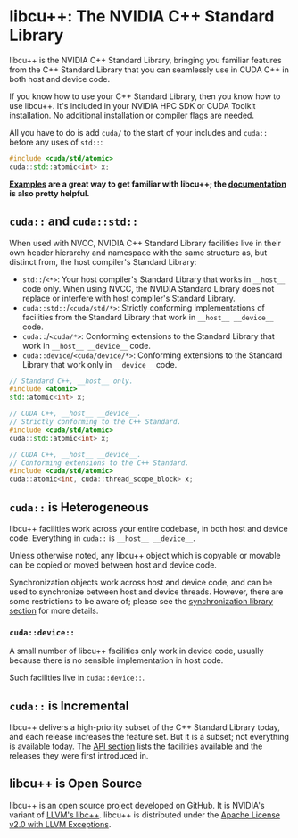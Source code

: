 # libcu++: The NVIDIA C++ Standard Library

libcu++ is the NVIDIA C++ Standard Library, bringing you familiar features from
  the C++ Standard Library that you can seamlessly use in CUDA C++ in both host
  and device code.

If you know how to use your C++ Standard Library, then you know how to use
  libcu++.
It's included in your NVIDIA HPC SDK or CUDA Toolkit installation.
No additional installation or compiler flags are needed.

All you have to do is add `cuda/` to the start of your includes and `cuda::`
  before any uses of `std::`:

```c++
#include <cuda/std/atomic>
cuda::std::atomic<int> x;
```

**[Examples] are a great way to get familiar with libcu++; the [documentation]
is also pretty helpful.**

## `cuda::` and `cuda::std::`

When used with NVCC, NVIDIA C++ Standard Library facilities live in their own
  header hierarchy and namespace with the same structure as, but distinct from,
  the host compiler's Standard Library:

* `std::`/`<*>`: Your host compiler's Standard Library that works in
      `__host__` code only.
    When using NVCC, the NVIDIA Standard Library does not replace or
      interfere with host compiler's Standard Library.
* `cuda::std::`/`<cuda/std/*>`: Strictly conforming implementations of
      facilities from the Standard Library that work in `__host__ __device__`
      code.
* `cuda::`/`<cuda/*>`: Conforming extensions to the Standard Library that
      work in `__host__ __device__` code.
* `cuda::device`/`<cuda/device/*>`: Conforming extensions to the Standard
      Library that work only in `__device__` code.

```c++
// Standard C++, __host__ only.
#include <atomic>
std::atomic<int> x;

// CUDA C++, __host__ __device__.
// Strictly conforming to the C++ Standard.
#include <cuda/std/atomic>
cuda::std::atomic<int> x;

// CUDA C++, __host__ __device__.
// Conforming extensions to the C++ Standard.
#include <cuda/std/atomic>
cuda::atomic<int, cuda::thread_scope_block> x;
```

## `cuda::` is Heterogeneous

libcu++ facilities work across your entire codebase, in both host and device
  code.
Everything in `cuda::` is `__host__ __device__`.

Unless otherwise noted, any libcu++ object which is copyable or movable can be
  copied or moved between host and device code.

Synchronization objects work across host and device code, and can be used to
  synchronize between host and device threads.
However, there are some restrictions to be aware of; please see the
  [synchronization library section] for more details.

### `cuda::device::`

A small number of libcu++ facilities only work in device code, usually because
  there is no sensible implementation in host code.

Such facilities live in `cuda::device::`.

## `cuda::` is Incremental

libcu++ delivers a high-priority subset of the C++ Standard Library today, and
  each release increases the feature set.
But it is a subset; not everything is available today.
The [API section] lists the facilities available and the releases they were
  first introduced in.

## libcu++ is Open Source

libcu++ is an open source project developed on GitHub.
It is NVIDIA's variant of [LLVM's libc++].
libcu++ is distributed under the [Apache License v2.0 with LLVM Exceptions].


[API section]: ./api.md
[synchronization library section]: ./api/synchronization_library.md

[examples]: https://github.com/NVIDIA/libcudacxx/tree/main/samples
[documentation]: https://nvidia.github.io/libcudacxx

[LLVM's libc++]: https://libcxx.llvm.org
[Apache License v2.0 with LLVM Exceptions]: https://llvm.org/LICENSE.txt
